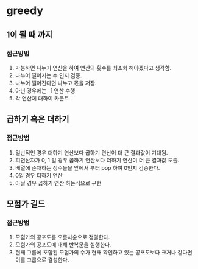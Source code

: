 # greedy

## 1이 될 때 까지

### 접근방법

1. 가능하면 나누기 연산을 하여 연산의 횟수를 최소화 해야겠다고 생각함.
2. 나누어 떨어지는 수 인지 검증.
3. 나누어 떨어진다면 나누고 몫을 저장.
4. 아닌 경우에는 -1 연산 수행
5. 각 연산에 대하여 카운트

## 곱하기 혹은 더하기

### 접근방법

1. 일반적인 경우 더하기 연산보다 곱하기 연산이 더 큰 결과값이 기대됨.
2. 피연산자가 0, 1 일 경우 곱하기 연산보다 더하기 연산이 더 큰 결과값 도출.
3. 배열에 존재하는 정수들을 앞에서 부터 pop 하여 0인지 검증한다.
4. 0일 경우 더하기 연산
5. 아닐 경우 곱하기 연산 하는식으로 구현

## 모험가 길드

### 접근방법

1. 모험가의 공포도를 오름차순으로 정렬한다.
2. 모험가의 공포도에 대해 반복문을 실행한다.
3. 현재 그룹에 포함된 모험가의 수가 현재 확인하고 있는 공포도보다 크거나 같다면 이를 그룹으로 결성한다.